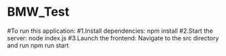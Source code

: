 # BMW_Test
#To run this application:
#1.Install dependencies: npm install
#2.Start the server: node index.js
#3.Launch the frontend: Navigate to the src directory and run npm run start
